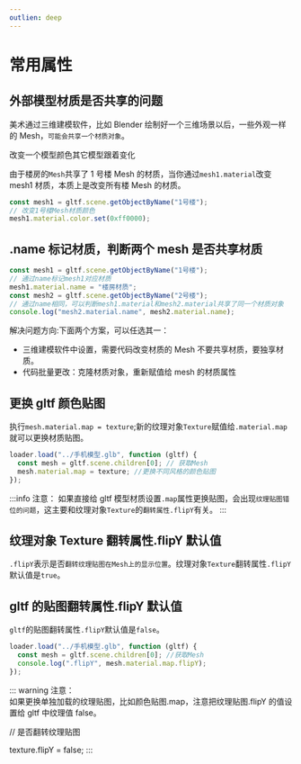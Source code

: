 ```yaml
---
outlien: deep
---
```


# 常用属性

## 外部模型材质是否共享的问题

美术通过三维建模软件，比如 Blender 绘制好一个三维场景以后，一些外观一样的 Mesh，`可能会共享一个材质对象`。

改变一个模型颜色其它模型跟着变化

由于楼房的`Mesh`共享了 1 号楼 Mesh 的材质，当你通过`mesh1.material`改变 mesh1 材质，本质上是改变所有楼 Mesh 的材质。

```js
const mesh1 = gltf.scene.getObjectByName("1号楼");
// 改变1号楼Mesh材质颜色
mesh1.material.color.set(0xff0000);
```

## .name 标记材质，判断两个 mesh 是否共享材质

```js
const mesh1 = gltf.scene.getObjectByName("1号楼");
// 通过name标记mesh1对应材质
mesh1.material.name = "楼房材质";
const mesh2 = gltf.scene.getObjectByName("2号楼");
// 通过name相同，可以判断mesh1.material和mesh2.material共享了同一个材质对象
console.log("mesh2.material.name", mesh2.material.name);
```

解决问题方向:下面两个方案，可以任选其一：

- 三维建模软件中设置，需要代码改变材质的 Mesh 不要共享材质，要独享材质。
- 代码批量更改：克隆材质对象，重新赋值给 mesh 的材质属性

## 更换 gltf 颜色贴图

执行`mesh.material.map = texture`;新的纹理对象`Texture`赋值给`.material.map`就可以更换材质贴图。

```js
loader.load("../手机模型.glb", function (gltf) {
  const mesh = gltf.scene.children[0]; // 获取Mesh
  mesh.material.map = texture; //更换不同风格的颜色贴图
});
```

:::info 注意：
如果直接给 gltf 模型材质设置`.map`属性更换贴图，会出现`纹理贴图错位的问题`，这主要和纹理对象`Texture`的`翻转属性.flipY`有关。
:::

## 纹理对象 Texture 翻转属性.flipY 默认值

`.flipY`表示是否`翻转纹理贴图在Mesh上的显示位置`。纹理对象`Texture`翻转属性`.flipY`默认值是`true`。

## gltf 的贴图翻转属性.flipY 默认值

`gltf`的贴图翻转属性`.flipY`默认值是`false`。

```js
loader.load("../手机模型.glb", function (gltf) {
  const mesh = gltf.scene.children[0]; //获取Mesh
  console.log(".flipY", mesh.material.map.flipY);
});
```

::: warning 注意：  
如果更换单独加载的纹理贴图，比如颜色贴图.map，注意把纹理贴图.flipY 的值设置给 gltf 中纹理值 false。

// 是否翻转纹理贴图

texture.flipY = false;
:::
